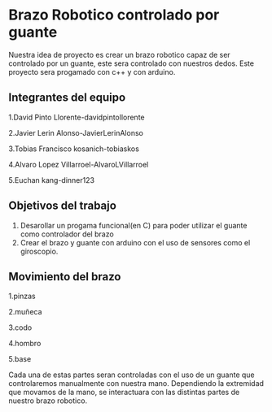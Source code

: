 # Brazo Robotico controlado por guante

Nuestra idea de proyecto es crear un brazo robotico capaz de ser controlado por un guante, este sera controlado con nuestros dedos. Este proyecto sera progamado con c++ y con arduino. 

## Integrantes del equipo

1.David Pinto Llorente-davidpintollorente 

2.Javier Lerin Alonso-JavierLerinAlonso

3.Tobias Francisco kosanich-tobiaskos

4.Alvaro Lopez Villarroel-AlvaroLVillarroel

5.Euchan kang-dinner123

## Objetivos del trabajo

1. Desarollar un progama funcional(en C) para poder utilizar el guante como controlador del brazo
2. Crear el brazo y guante con arduino con el uso de sensores como el giroscopio.  
## Movimiento del brazo
1.pinzas

2.muñeca

3.codo

4.hombro

5.base

Cada una de estas partes seran controladas con el uso de un guante que controlaremos manualmente con nuestra mano.
Dependiendo la extremidad que movamos de la mano, se interactuara con las distintas partes de nuestro brazo robotico.

